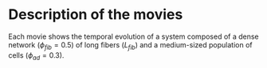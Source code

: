 # Description of the movies

Each movie shows the temporal evolution of a system composed of a dense network ($\phi_{fib} = 0.5$) of long fibers ($L_{fib}$) and a medium-sized population of cells ($\phi_{ad}=0.3$).
